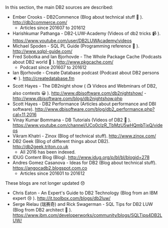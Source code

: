 In this section, the main DB2 sources are described:

* Ember Crooks - DB2Commence (Blog about technical stuff 💃 ). http://db2commerce.com/
  * Articles since 201607 to 201612
* Harishkumar Pathanga - DB2-LUW-Academy (Videos of db2 tricks 📹 ). https://www.youtube.com/user/DB2LUWAcademy/videos
* Michael Spoden - SQL PL Guide (Programming reference 🔡 ). http://www.sqlpl-guide.com/
* Fred Sobotka and Ian Bjorhovde - The Whole Package Cache (Podcasts about DB2 world 🎤 ). http://www.pkgcache.com/
  * Podcast since 201607 to 201612
* Ian Bjorhovde - Create Database podcast (Podcast about DB2 persons 🔉 ). http://createdatabase.fm
* Scott Hayes - The DB2night show ( 📺  Videos and Webminars of DB2, also contests 😀 ). http://www.dbisoftware.com/db2nightshow/ - http://www.dbisoftware.com/blog/db2nightshow.php
* Scott Hayes - DB2 Performance (Articles about performance and DBI software). http://www.dbisoftware.com/blog/db2_performance.php?cal=11,2016
* Vinay Kumar Bommana - DB Tutorials (Videos of DB2 🎥 ). https://www.youtube.com/channel/UCo0cIzR_TbMzU5wHQmbTjxQ/videos
* Vikram Khatri - Zinox (Blog of technical stuff). http://www.zinox.com/
* DB2 Geek (Blog of different things about DB2). http://db2geek.triton.co.uk
  * All 2016 has been indexed.
* IDUG Content Blog (Blog). http://www.idug.org/p/bl/bl/blogid=278
* Andres Gomez Casanova - Ideas for DB2 (Blog about technical stuff). https://angocadb2.blogspot.com.co
  * Articles since 201601 to 201612

These blogs are not longer updated 😞 

* Chris Eaton - An Expert's Guide to DB2 Technology (Blog from an IBM expert 😢 ). http://it.toolbox.com/blogs/db2luw/
* Serge Rielau (瑞赛奇) and Rick Swagerman - SQL Tips for DB2 LUW (Blog from DB2 architect 🙈 ). https://www.ibm.com/developerworks/community/blogs/SQLTips4DB2LUW/
